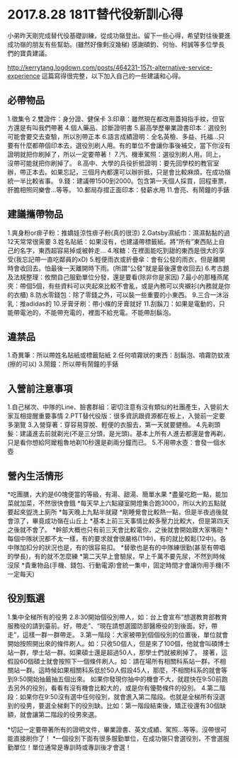 # 2017.8.28 181T替代役新訓心得
小弟昨天剛完成替代役基礎訓練，從成功嶺登出。留下一些心得，希望對往後要進成功嶺的朋友有些幫助。(雖然好像剩沒幾梯)
感謝碩鈞、何怡、柯誠等多位學長們的寶貴建議。

<http://kerrytang.logdown.com/posts/464231-157t-alternative-service-experience>
這篇寫得很完整，以下加入自己的一些建議和心得。

## 必帶物品
1.徵集令
2.雙證件：身分證、健保卡
3.印章：雖然現在都改用蓋拇指手紋，但官方還是有叫我們帶著
4.個人藥品、診斷證明書
5.最高學歷畢業證書印本：選役別可能會要交去查驗，所以別帶正本
6.語言成績證明：全名英檢、多益、托福...只要有什麼都帶個印本去，選役別刷人用。有的單位不會讓你事後補交，當下你沒有證明就把你刷掉了，所以一定要帶著！
7.汽、機車駕照：選役別刷人用。同上，沒帶可能就把你刷掉了。
8.高中、大學的兵役折抵證明：要先回學校的教官室辦，帶正本去。如果忘記，三個月內都還可以辦折抵，只是會比較麻煩，在成功嶺統一半比較省事。
9.錢：建議帶1500到2000。包含第一天個人採買，回程車票，肝膽相照同樂會...等等。
10.郵局存摺正面印本：發薪水用
11.會亮、有鬧鐘的手錶

## 建議攜帶物品
1.爽身粉or痱子粉：推嬌娃涼性痱子粉(真的很涼)
2.Gatsby濕紙巾：濕濕黏黏的過12天常常很需要
3.姓名貼紙：如果沒有，也建議帶標籤紙。將“所有”東西貼上自己的名字，東西超容易掉或被幹走...
4.喉糖：在裡面能吃到甜的東西是很大的享受(我忘記帶一直吃鄰員的xD)
5.輕便雨衣或折疊傘：會有公發的雨衣，但是離開時會收回去。怕最後一天離開時下雨。(所謂“公發”就是最後還會收回去)
6.考古題及法規整理：攸關自己服勤單位分發，還是要看(除非你是家因)
7.最小的那種燕尾夾：帶個5個，有些資料可以夾起來比較不會亂，或是內務可以夾襯衫(內務就是你的衣櫃)
8.防水零錢包：除了零錢之外，可以裝一些重要的小東西。
9.三合一沐浴乳：推adidas的
10.牙膏牙刷：帶小條的牙膏就好
11.刮鬍刀：如果是電動的，只能帶電池的，不能帶充電的，裡面不給充電。不能帶刮鬍泡。

## 違禁品
1.奇異筆：所以帶姓名貼紙或標籤貼紙
2.任何噴霧狀的東西：刮鬍泡、噴霧防蚊液(擦的可以)
3.鬧鐘：所以帶有鬧鐘的手錶

## 入營前注意事項
1.自己梯次、中隊的Line、臉書群組：密切注意有沒有類似的社團產生，入營前大家互相提醒重要事情
2.PTT替代役版：很多資訊跟資源都在板上，入營前一定要多瀏覽
3.入營穿著：穿容易穿脫、輕便的衣服去，第一天就要健檢。
4.先剃頭髮：建議進去前就剃光(不是三分頭，是光頭)。基本上所有人進去都還是會再剃，只是看你想給阿嬤粗魯地剃10秒還是剃兩分鐘而已。
5.不用帶水壺：會發一個水壺

## 營內生活情形
*吃團膳，大約是60塊便當的等級，有湯、甜湯、簡單水果
*盡量吃飽一點，能加菜就加菜，不然很快會餓
*每天早上六點寢室開燈集合跑3000，所以大約五點就要起來盥洗上廁所
*每天晚上九點半就寢
*剛睡覺會比較熱一點，但是半夜過後就會涼了，畢竟成功嶺在山丘上
*基本上前三天事情比較多壓力比較大，但是第四天之後就不會了。
*幹部大概也只有前三天會比較電你，之後就會開始跟大家嘴砲
*每個中隊狀況都不太一樣，有的要求就會很嚴格(11中)，有的就比較鬆(12中)。各中隊加扣分的狀況也是，有的很容易扣。
*替歌也是有的中隊練很勤(甚至有帶唱的學長)，有的就不怎麼練
*第二天早上會驗尿，早上千萬不要先尿，不然到時候沒尿
*貴重物品(手機、錢包、行動電源)會統一集中，固定時間才會讓你用手機(不一定每天)

## 役別甄選
1.集中全梯所有的役男
2.8:30開始個役別帶人，如：台上會宣布“想選教育部教育服務役的請到臺前。好，帶走”、“現在請想選國防部醫療役的到後面。好，帶走”，這樣一群一群帶走。
3.第一階段：大家被帶到個個役別的位置後，單位就會開始按照開出來的條件刷人。如：只收50個人，但是來了100個，他就會叫碩博士站一群，學士站一群。如果碩士還是超過50人，那學士們就被刷掉了。
接著，這假設60個碩士就會按照下一個條件刷人。如：請在場所有相關科系站一群，不相關站一群。這時候如果相關科系低於50人假設45人，那麼，不相關科系的就會等到9:50開始抽籤抽五個出來。
如果你發現你抽中的機會不大，就趕快在9:50前跑去另外的役別，看看有沒有機會比較大的，或是你有優勢條件的役別。
4.第二階段：如果你在9:50沒有選中任何役別，就會進入第二階段。也就是全梯所有沒選到的役男，要選全梯剩下的役別缺。比如：第一階段結束後，矯正役還有30個缺額，就會讓第二階段的役男來選。

*切記一定要帶著所有的證明文件，畢業證書、英文成績、駕照...等等。沒帶很可能直接刷你了！
*一個役別下面有很多服勤單位，在成功嶺只會選役別，不會選服勤單位！單位通常是專訓時或專訓後才會選！
